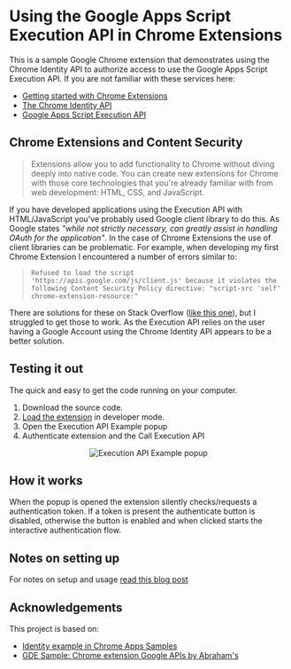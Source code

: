 # Using the Google Apps Script Execution API in Chrome Extensions
This is a sample Google Chrome extension that demonstrates using the Chrome Identity API to authorize access to use the Google Apps Script Execution API. If you are not familiar with these services here:

* [Getting started with Chrome Extensions](https://developer.chrome.com/extensions/getstarted)
* [The Chrome Identity API](https://developer.chrome.com/apps/app_identity)
* [Google Apps Script Execution API](https://developers.google.com/apps-script/guides/rest/)

## Chrome Extensions and Content Security
> Extensions allow you to add functionality to Chrome without diving deeply into native code. You can create new extensions for Chrome with those core technologies that you're already familiar with from web development: HTML, CSS, and JavaScript.

If you have developed applications using the Execution API with HTML/JavaScript you've probably used Google client library to do this. As Google states *"while not strictly necessary, can greatly assist in handling OAuth for the application"*. In the case of Chrome Extensions the use of client libraries can be problematic. For example, when developing my first Chrome Extension I encountered a number of errors similar to:

>`Refused to load the script 'https://apis.google.com/js/client.js' because it violates the following Content Security Policy directive: "script-src 'self' chrome-extension-resource:"`

There are solutions for these on Stack Overflow ([like this one](http://stackoverflow.com/questions/18681803/loading-google-api-javascript-client-library-into-chrome-extension)), but I struggled to get those to work. As the Execution API relies on the user having a Google Account using the Chrome Identity API appears to be a better solution.

## Testing it out

The quick and easy to get the code running on your computer.

1. Download the source code.
1. [Load the extension](https://developer.chrome.com/extensions/getstarted#unpacked) in developer mode.
1. Open the Execution API Example popup 
1. Authenticate extension and the Call Execution API

<div style="text-align:center">

![Execution API Example popup](assests/Execution-API-Example-popup.PNG)

</div>

## How it works
When the popup is opened the extension silently checks/requests a authentication token. If a token is present the authenticate button is disabled, otherwise the button is enabled and when clicked starts the interactive authentication flow. 

## Notes on setting up
For notes on setup and usage [read this blog post](https://mashe.hawksey.info/?p=17506)

## Acknowledgements
This project is based on:

* [Identity example in Chrome Apps Samples](https://github.com/GoogleChrome/chrome-app-samples/tree/master/samples/identity)
* [GDE Sample: Chrome extension Google APIs by Abraham's](https://github.com/GoogleDeveloperExperts/chrome-extension-google-apis) 
